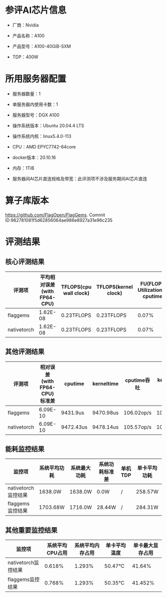 # 参评AI芯片信息

* 厂商：Nvidia


* 产品名称：A100
* 产品型号：A100-40GiB-SXM
* TDP：400W

# 所用服务器配置

* 服务器数量：1


* 单服务器内使用卡数：1
* 服务器型号：DGX A100
* 操作系统版本：Ubuntu 20.04.4 LTS
* 操作系统内核：linux5.4.0-113
* CPU：AMD EPYC7742-64core
* docker版本：20.10.16
* 内存：1TiB
* 服务器间AI芯片直连规格及带宽：此评测项不涉及服务期间AI芯片直连

# 算子库版本

https://github.com/FlagOpen/FlagGems. Commit ID:982781081f5d62856064ae986e8927a31e96c235

# 评测结果

## 核心评测结果

| 评测项  | 平均相对误差(with FP64-CPU) | TFLOPS(cpu wall clock) | TFLOPS(kernel clock) | FU(FLOPS Utilization)-cputime | FU-kerneltime |
| ---- | -------------- | -------------- | ------------ | ------ | ----- |
| flaggems | 1.62E-08    | 0.23TFLOPS       | 0.23TFLOPS        | 0.07% | 0.07% |
| nativetorch | 1.62E-08    | 0.23TFLOPS      | 0.23TFLOPS      | 0.07%      | 0.07%    |

## 其他评测结果

| 评测项  | 相对误差(with FP64-CPU)标准差 | cputime | kerneltime | cputime吞吐 | kerneltime吞吐 | 无预热时延 | 预热后时延 |
| ---- | -------------- | -------------- | ------------ | ------------ | -------------- | -------------- | ------------ |
| flaggems | 6.09E-10    | 9431.9us       | 9470.98us        | 106.02op/s | 105.59op/s | 1047320.43us | 9568.19us |
| nativetorch | 6.09E-10    | 9472.43us       | 9478.14us        | 105.57op/s | 105.51op/s | 13811.08us | 9531.92us |

## 能耗监控结果

| 监控项  | 系统平均功耗  | 系统最大功耗  | 系统功耗标准差 | 单机TDP | 单卡平均功耗 | 单卡最大功耗 | 单卡功耗标准差 | 单卡TDP |
| ---- | ------- | ------- | ------- | ----- | ------------ | ------------ | ------------- | ----- |
| nativetorch监控结果 | 1638.0W | 1638.0W | 0.0W   | /     | 258.57W       | 261.0W      | 1.9W        | 1638.0  |
| flaggems监控结果 | 1703.68W | 1716.0W | 28.44W   | /     | 284.31W       | 287.0W      | 1.74W        | 1703.68  |

## 其他重要监控结果

| 监控项  | 系统平均CPU占用 | 系统平均内存占用 | 单卡平均温度 | 单卡最大显存占用 |
| ---- | --------- | -------- | ------------ | -------------- |
| nativetorch监控结果 | 0.618%    | 1.293%   | 50.47°C       | 41.64%        |
| flaggems监控结果 | 0.768%    | 1.293%   | 50.35°C       | 41.452%        |
